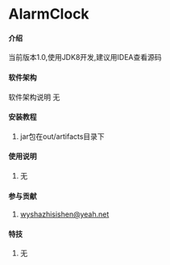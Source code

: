 # AlarmClock

#### 介绍
当前版本1.0,使用JDK8开发,建议用IDEA查看源码

#### 软件架构
软件架构说明
无

#### 安装教程

1.  jar包在out/artifacts目录下

#### 使用说明

1.  无

#### 参与贡献

1.  wyshazhisishen@yeah.net


#### 特技

1.  无

